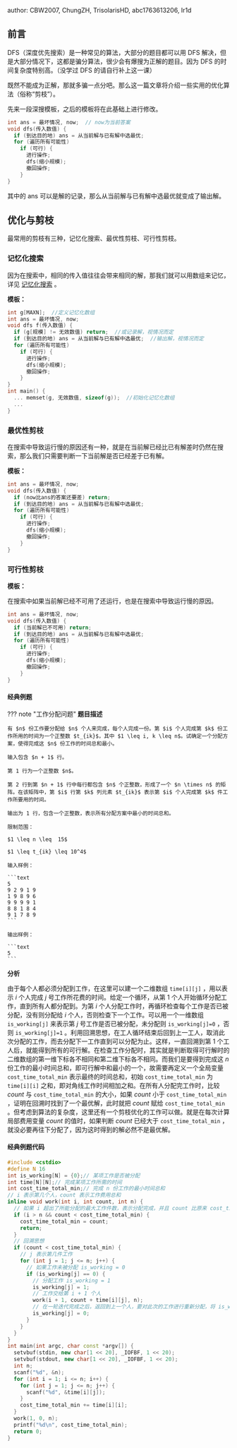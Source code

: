 author: CBW2007, ChungZH, TrisolarisHD, abc1763613206, Ir1d

## 前言

DFS（深度优先搜索）是一种常见的算法，大部分的题目都可以用 DFS 解决，但是大部分情况下，这都是骗分算法，很少会有爆搜为正解的题目。因为 DFS 的时间复杂度特别高。（没学过 DFS 的请自行补上这一课）

既然不能成为正解，那就多骗一点分吧。那么这一篇文章将介绍一些实用的优化算法（俗称“剪枝”）。

先来一段深搜模板，之后的模板将在此基础上进行修改。

```cpp
int ans = 最坏情况, now;  // now为当前答案
void dfs(传入数值) {
  if (到达目的地) ans = 从当前解与已有解中选最优;
  for (遍历所有可能性)
    if (可行) {
      进行操作;
      dfs(缩小规模);
      撤回操作;
    }
}
```

其中的 ans 可以是解的记录，那么从当前解与已有解中选最优就变成了输出解。

## 优化与剪枝

最常用的剪枝有三种，记忆化搜索、最优性剪枝、可行性剪枝。

### 记忆化搜索

因为在搜索中，相同的传入值往往会带来相同的解，那我们就可以用数组来记忆，详见 [记忆化搜索](../dp/memo.md) 。

 **模板：** 

```cpp
int g[MAXN];  //定义记忆化数组
int ans = 最坏情况, now;
void dfs f(传入数值) {
  if (g[规模] != 无效数值) return;  //或记录解，视情况而定
  if (到达目的地) ans = 从当前解与已有解中选最优;  //输出解，视情况而定
  for (遍历所有可能性)
    if (可行) {
      进行操作;
      dfs(缩小规模);
      撤回操作;
    }
}
int main() {
  ... memset(g, 无效数值, sizeof(g));  //初始化记忆化数组
  ...
}
```

### 最优性剪枝

在搜索中导致运行慢的原因还有一种，就是在当前解已经比已有解差时仍然在搜索，那么我们只需要判断一下当前解是否已经差于已有解。

 **模板：** 

```cpp
int ans = 最坏情况, now;
void dfs(传入数值) {
  if (now比ans的答案还要差) return;
  if (到达目的地) ans = 从当前解与已有解中选最优;
  for (遍历所有可能性)
    if (可行) {
      进行操作;
      dfs(缩小规模);
      撤回操作;
    }
}
```

### 可行性剪枝

 **模板：** 

在搜索中如果当前解已经不可用了还运行，也是在搜索中导致运行慢的原因。

```cpp
int ans = 最坏情况, now;
void dfs(传入数值) {
  if (当前解已不可用) return;
  if (到达目的地) ans = 从当前解与已有解中选最优;
  for (遍历所有可能性)
    if (可行) {
      进行操作;
      dfs(缩小规模);
      撤回操作;
    }
}
```

#### 经典例题

??? note "工作分配问题"
     **题目描述** 

    有 $n$ 份工作要分配给 $n$ 个人来完成，每个人完成一份。第 $i$ 个人完成第 $k$ 份工作所用的时间为一个正整数 $t_{ik}$，其中 $1 \leq i, k \leq n$。试确定一个分配方案，使得完成这 $n$ 份工作的时间总和最小。
    
    输入包含 $n + 1$ 行。
    
    第 1 行为一个正整数 $n$。
    
    第 2 行到第 $n + 1$ 行中每行都包含 $n$ 个正整数，形成了一个 $n \times n$ 的矩阵。在该矩阵中，第 $i$ 行第 $k$ 列元素 $t_{ik}$ 表示第 $i$ 个人完成第 $k$ 件工作所要用的时间。
    
    输出为 1 行，包含一个正整数，表示所有分配方案中最小的时间总和。
    
    限制范围：
    
    $1 \leq n \leq  15$
    
    $1 \leq t_{ik} \leq 10^4$
    
    输入样例：
    
    ```text
    5
    9 2 9 1 9
    1 9 8 9 6
    9 9 9 9 1
    8 8 1 8 4
    9 1 7 8 9
    ```
    
    输出样例：
    
    ```text
    5
    ```

 **分析** 

由于每个人都必须分配到工作，在这里可以建一个二维数组 `time[i][j]` ，用以表示 $i$ 个人完成 $j$ 号工作所花费的时间。给定一个循环，从第 1 个人开始循环分配工作，直到所有人都分配到。为第 $i$ 个人分配工作时，再循环检查每个工作是否已被分配，没有则分配给 $i$ 个人，否则检查下一个工作。可以用一个一维数组 `is_working[j]` 来表示第 $j$ 号工作是否已被分配，未分配则 `is_working[j]=0` ，否则 `is_working[j]=1` 。利用回溯思想，在工人循环结束后回到上一工人，取消此次分配的工作，而去分配下一工作直到可以分配为止。这样，一直回溯到第 1 个工人后，就能得到所有的可行解。在检查工作分配时，其实就是判断取得可行解时的二维数组的第一维下标各不相同和第二维下标各不相同。而我们是要得到完成这 $n$ 份工作的最小时间总和，即可行解中和最小的一个，故需要再定义一个全局变量 `cost_time_total_min` 表示最终的时间总和，初始 `cost_time_total_min` 为 `time[i][i]` 之和，即对角线工作时间相加之和。在所有人分配完工作时，比较 $count$ 与 `cost_time_total_min` 的大小，如果 $count$ 小于 `cost_time_total_min` ，证明在回溯时找到了一个最优解，此时就把 $count$ 赋给 `cost_time_total_min` 。但考虑到算法的复杂度，这里还有一个剪枝优化的工作可以做。就是在每次计算局部费用变量 $count$ 的值时，如果判断 $count$ 已经大于 `cost_time_total_min` ，就没必要再往下分配了，因为这时得到的解必然不是最优解。

#### 经典例题代码

```c++
#include <cstdio>
#define N 16
int is_working[N] = {0};// 某项工作是否被分配
int time[N][N];// 完成某项工作所需的时间
int cost_time_total_min;// 完成 n 份工作的最小时间总和
// i 表示第几个人，count 表示工作费用总和
inline void work(int i, int count, int n) {
  // 如果 i 超出了所能分配的最大工作件数，表示分配完成，并且 count 比原来 cost_time_total_min 花费少，则更新 cost_time_total_min 的值
  if (i > n && count < cost_time_total_min) {
    cost_time_total_min = count;
    return;
  }
  // 回溯思想
  if (count < cost_time_total_min) {
    // j 表示第几件工作
    for (int j = 1; j <= n; j++) {
      // 如果工作未被分配 is_working = 0
      if (is_working[j] == 0) {
        // 分配工作 is_working = 1
        is_working[j] = 1;
        // 工作交给第 i + 1 个人
        work(i + 1, count + time[i][j], n);
        // 在一轮迭代完成之后，返回到上一个人，要对此次的工作进行重新分配，将 is_working[j] 重设为 0
        is_working[j] = 0;
      }
    }
  }
}
int main(int argc, char const *argv[]) {
  setvbuf(stdin, new char[1 << 20], _IOFBF, 1 << 20);
  setvbuf(stdout, new char[1 << 20], _IOFBF, 1 << 20);
  int n;
  scanf("%d", &n);
  for (int i = 1; i <= n; i++) {
    for (int j = 1; j <= n; j++) {
      scanf("%d", &time[i][j]);
    }
    cost_time_total_min += time[i][i];
  }
  work(1, 0, n);
  printf("%d\n", cost_time_total_min);
  return 0;
}
```
